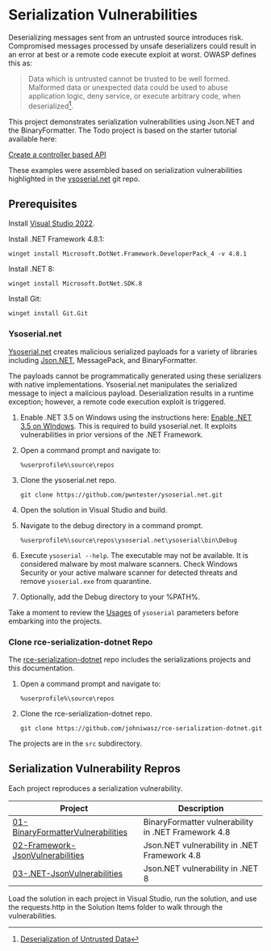 # Serialization Vulnerabilities

Deserializing messages sent from an untrusted source introduces risk. Compromised messages processed by unsafe deserializers could result in an error at best or a    remote code execute exploit at worst. OWASP defines this as:

>Data which is untrusted cannot be trusted to be well formed. Malformed data or unexpected data could be used to abuse application logic, deny service, or execute arbitrary code, when deserialized[^1].

[^1]: [Deserialization of Untrusted Data](https://owasp.org/www-community/vulnerabilities/Deserialization_of_untrusted_data?WT.mc_id=MVP_337682)

This project demonstrates serialization vulnerabilities using Json.NET and the BinaryFormatter. The Todo project is based on the starter tutorial available here:

[Create a controller based API](https://learn.microsoft.com/en-us/aspnet/core/tutorials/first-web-api?view=aspnetcore-7.0&tabs=visual-studio&WT.mc_id=MVP_337682)

These examples were assembled based on serialization vulnerabilities highlighted in the [ysoserial.net](https://github.com/pwntester/ysoserial.net) git repo.

## Prerequisites

Install [Visual Studio 2022](https://learn.microsoft.com/en-us/visualstudio/install/use-command-line-parameters-to-install-visual-studio?view=vs-2022&WT.mc_id=MVP_337682). 

Install .NET Framework 4.8.1:

``` 
winget install Microsoft.DotNet.Framework.DeveloperPack_4 -v 4.8.1
```

Install .NET 8:

```
winget install Microsoft.DotNet.SDK.8
```

Install Git:

```
winget install Git.Git
```
### Ysoserial.net

[Ysoserial.net](https://github.com/pwntester/ysoserial.net) creates malicious serialized payloads for a variety of libraries including [Json.NET](https://www.newtonsoft.com/json), MessagePack, and BinaryFormatter.

The payloads cannot be programmatically generated using these serializers with native implementations. Ysoserial.net manipulates the serialized message to inject a malicious payload. Deserialization results in a runtime exception; however, a remote code execution exploit is triggered.

1. Enable .NET 3.5 on Windows using the instructions here: [Enable .NET 3.5 on WIndows](https://learn.microsoft.com/en-us/dotnet/framework/install/dotnet-35-windows?WT.mc_id=MVP_337682). This is required to build ysoserial.net. It exploits vulnerabilities in prior versions of the .NET Framework.

1. Open a command prompt and navigate to:
    ```
    %userprofile%\source\repos
    ```
1. Clone the ysoserial.net repo.
    ```
    git clone https://github.com/pwntester/ysoserial.net.git
    ```
1. Open the solution in Visual Studio and build. 

1. Navigate to the debug directory in a command prompt.
    ```
    %userprofile%\source\repos\ysoserial.net\ysoserial\bin\Debug
    ```
1. Execute `ysoserial --help`. The executable may not be available. It is considered malware by most malware scanners. Check Windows Security or your active malware scanner for detected threats and remove `ysoserial.exe` from quarantine.

1. Optionally, add the Debug directory to your %PATH%.

Take a moment to review the [Usages](https://github.com/pwntester/ysoserial.net?tab=readme-ov-file#usage) of `ysoserial` parameters before embarking into the projects.

### Clone rce-serialization-dotnet Repo

The [rce-serialization-dotnet](https://github.com/johniwasz/rce-serialization-dotnet) repo includes the serializations projects and this documentation.

1. Open a command prompt and navigate to:
    ```
    %userprofile%\source\repos
    ```
1. Clone the rce-serialization-dotnet repo.
    ```
    git clone https://github.com/johniwasz/rce-serialization-dotnet.git
    ```
The projects are in the `src` subdirectory.

## Serialization Vulnerability Repros

Each project reproduces a serialization vulnerability.

| Project | Description |
| --- | --- |
| [01-BinaryFormatterVulnerabilities](./BinarySerialization.md) | BinaryFormatter vulnerability in .NET Framework 4.8 |
| [02-Framework-JsonVulnerabilities](./JSONSerialization.md) | Json.NET vulnerability in .NET Framework 4.8 |
| [03-.NET-JsonVulnerabilities](./NET8JSON.md) | Json.NET vulnerability in .NET 8 |

Load the solution in each project in Visual Studio, run the solution, and use the requests.http in the Solution Items folder to walk through the vulnerabilities.
